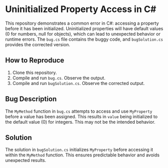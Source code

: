 # Uninitialized Property Access in C#

This repository demonstrates a common error in C#: accessing a property before it has been initialized.  Uninitialized properties will have default values (0 for numbers, null for objects), which can lead to unexpected behavior or runtime errors. The `bug.cs` file contains the buggy code, and `bugSolution.cs` provides the corrected version.

## How to Reproduce

1. Clone this repository.
2. Compile and run `bug.cs`. Observe the output.
3. Compile and run `bugSolution.cs`. Observe the corrected output.

## Bug Description

The `MyMethod` function in `bug.cs` attempts to access and use `MyProperty` before a value has been assigned. This results in `value` being initialized to the default value (0) for integers.  This may not be the intended behavior. 

## Solution

The solution in `bugSolution.cs` initializes `MyProperty` before accessing it within the `MyMethod` function. This ensures predictable behavior and avoids unexpected results.